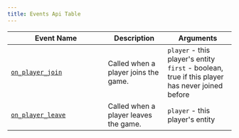 ```yaml
---
title: Events Api Table
---
```


<table><thead><tr><th width="202">Event Name</th><th>Description</th><th>Arguments</th></tr></thead><tbody><tr><td><a href="../../api-reference/events-api/on_player_join.md"><code>on_player_join</code></a></td><td>Called when a player joins the game.</td><td><code>player</code> - this player's entity<br><code>first</code> - boolean, true if this player has never joined before</td></tr><tr><td><a href="../../api-reference/events-api/on_player_leave.md"><code>on_player_leave</code></a></td><td>Called when a player leaves the game.</td><td><code>player</code> - this player's entity</td></tr></tbody></table>
